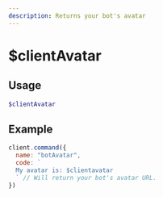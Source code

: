 ```yaml
---
description: Returns your bot's avatar
---
```


# $clientAvatar

## Usage

```php
$clientAvatar
```

## Example

```javascript
client.command({
  name: "botAvatar",
  code: `
  My avatar is: $clientavatar
  ` // Will return your bot's avatar URL.
})
```
